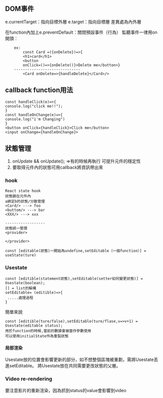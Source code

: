 
## DOM事件
e.currentTarget：指向目標外層
e.target：指向目標層
差異處為內外層

在function內加上e.preventDefault：關閉預設事件（行為）
監聽事件一律用on開頭：
```
    ex: 
        const Card =({onDelete})=>{
        <h1>card</h1>
        <button
        onClick=()=>{onDelete()}>Delete me</button>}
    ------------------------------
        <Card onDelete=>{handleDelete}</Card>/>
```
## callback function用法
```
const handleClick(e)=>{
console.log("click me!!");
}
const handleOnChange(e)=>{
console.log("i'm Changing")
}
<button onClick={handleClick}>Click me</button>
<input onChange={handleOnChange}>

```
## 狀態管理
1. onUpdate  && onUpdate(); =>有的時候再執行 可提升元件的穩定性
2. 要取得元件內的狀態可用callback將資訊帶出來
### hook
```
React state hook
狀態鎖在元件內
a綁定b的狀態/分散管理
<Card/> ---> foo
<buttom/> ---> bar
<XXX/> ---> xxx

------------------
狀態統一管理
<provider>

</provider>
```

```
const [editable(狀態)一開始為undefine,setEditable（一個function）] = useState(ture)
```

### Usestate
```
const [editible(statement狀態),setEditable(setter如何變更狀態)] = Usestate(boolean);
[] = list的解構
setEditable= (editible)=>{
 .....處理過程   
}
```


簡單來說
```
const [editible(ture/false),setEditable(ture/flase,v=>v+1) = Usestate(editable status);
用於function的時候,當前的數據會被當作參數使用
可以使用initialState作為重製狀態
```

#### 局部渲染
Usestate放的位置會影響更新的部分，如不想整個區塊被重劃，需將Usestate丟進setEditable。
將Usestate放在共同需要更改狀態的父層。

### Video re-rendering
要注意影片的重新渲染，因為抓到status的value會影響到video